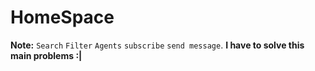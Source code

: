 # HomeSpace
**Note:** 
`Search`
`Filter`
`Agents`
`subscribe`
`send message`.
**I have to solve this main problems :|**
